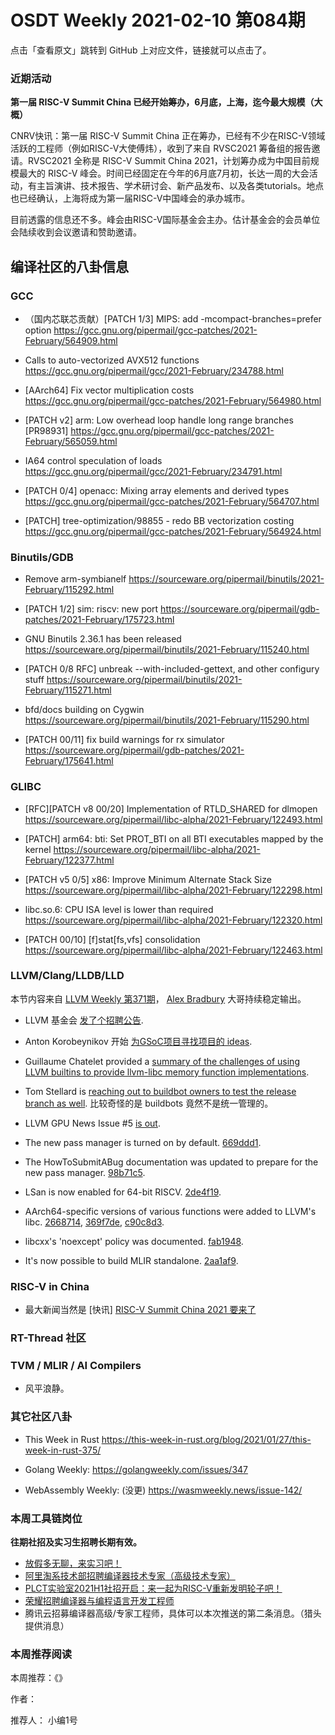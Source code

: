 # OSDT Weekly 2021-02-10 第084期

点击「查看原文」跳转到 GitHub 上对应文件，链接就可以点击了。

### 近期活动

**第一届 RISC-V Summit China 已经开始筹办，6月底，上海，迄今最大规模（大概）**

CNRV快讯：第一届 RISC-V Summit China 正在筹办，已经有不少在RISC-V领域活跃的工程师（例如RISC-V大使傅炜），收到了来自 RVSC2021 筹备组的报告邀请。RVSC2021 全称是 RISC-V Summit China 2021，计划筹办成为中国目前规模最大的 RISC-V 峰会。时间已经固定在今年的6月底7月初，长达一周的大会活动，有主旨演讲、技术报告、学术研讨会、新产品发布、以及各类tutorials。地点也已经确认，上海将成为第一届RISC-V中国峰会的承办城市。

目前透露的信息还不多。峰会由RISC-V国际基金会主办。估计基金会的会员单位会陆续收到会议邀请和赞助邀请。

## 编译社区的八卦信息

### GCC

- （国内芯联芯贡献）[PATCH 1/3] MIPS: add -mcompact-branches=prefer option
  https://gcc.gnu.org/pipermail/gcc-patches/2021-February/564909.html

- Calls to auto-vectorized AVX512 functions
  https://gcc.gnu.org/pipermail/gcc/2021-February/234788.html

- [AArch64] Fix vector multiplication costs
  https://gcc.gnu.org/pipermail/gcc-patches/2021-February/564980.html

- [PATCH v2] arm: Low overhead loop handle long range branches [PR98931]
  https://gcc.gnu.org/pipermail/gcc-patches/2021-February/565059.html

- IA64 control speculation of loads
  https://gcc.gnu.org/pipermail/gcc/2021-February/234791.html

- [PATCH 0/4] openacc: Mixing array elements and derived types
  https://gcc.gnu.org/pipermail/gcc-patches/2021-February/564707.html

- [PATCH] tree-optimization/98855 - redo BB vectorization costing
  https://gcc.gnu.org/pipermail/gcc-patches/2021-February/564924.html

### Binutils/GDB

- Remove arm-symbianelf
  https://sourceware.org/pipermail/binutils/2021-February/115292.html

- [PATCH 1/2] sim: riscv: new port
  https://sourceware.org/pipermail/gdb-patches/2021-February/175723.html

- GNU Binutils 2.36.1 has been released
  https://sourceware.org/pipermail/binutils/2021-February/115240.html

- [PATCH 0/8 RFC] unbreak --with-included-gettext, and other configury stuff
  https://sourceware.org/pipermail/binutils/2021-February/115271.html

- bfd/docs building on Cygwin
  https://sourceware.org/pipermail/binutils/2021-February/115290.html

- [PATCH 00/11] fix build warnings for rx simulator
  https://sourceware.org/pipermail/gdb-patches/2021-February/175641.html

### GLIBC

- [RFC][PATCH v8 00/20] Implementation of RTLD_SHARED for dlmopen
  https://sourceware.org/pipermail/libc-alpha/2021-February/122493.html

- [PATCH] arm64: bti: Set PROT_BTI on all BTI executables mapped by the kernel
  https://sourceware.org/pipermail/libc-alpha/2021-February/122377.html

- [PATCH v5 0/5] x86: Improve Minimum Alternate Stack Size
  https://sourceware.org/pipermail/libc-alpha/2021-February/122298.html

- libc.so.6: CPU ISA level is lower than required
  https://sourceware.org/pipermail/libc-alpha/2021-February/122320.html

- [PATCH 00/10] [f]stat[fs,vfs] consolidation
  https://sourceware.org/pipermail/libc-alpha/2021-February/122463.html

### LLVM/Clang/LLDB/LLD

本节内容来自 [LLVM Weekly 第371期](http://llvmweekly.org/issue/371)，
[Alex Bradbury](https://www.linkedin.com/in/alex-bradbury/) 大哥持续稳定输出。

* LLVM 基金会 [发了个招聘公告](https://lists.llvm.org/pipermail/llvm-dev/2021-February/148393.html).

* Anton Korobeynikov 开始 [为GSoC项目寻找项目的 ideas](https://lists.llvm.org/pipermail/llvm-dev/2021-February/148248.html).

* Guillaume Chatelet provided a [summary of the challenges of using LLVM builtins to provide llvm-libc memory function implementations](https://lists.llvm.org/pipermail/libc-dev/2021-February/000240.html).

* Tom Stellard is [reaching out to buildbot owners to test the release branch as well](https://lists.llvm.org/pipermail/llvm-dev/2021-February/148278.html).
  比较奇怪的是 buildbots 竟然不是统一管理的。

* LLVM GPU News Issue #5 [is out](https://lists.llvm.org/pipermail/llvm-dev/2021-February/148377.html).

* The new pass manager is turned on by default.
  [669ddd1](https://reviews.llvm.org/rG669ddd1e9b12).

* The HowToSubmitABug documentation was updated to prepare for the new pass manager.
  [98b71c5](https://reviews.llvm.org/rG98b71c53517f).

* LSan is now enabled for 64-bit RISCV.
  [2de4f19](https://reviews.llvm.org/rG2de4f19ecdb2).

* AArch64-specific versions of various functions were added to LLVM's libc.
  [2668714](https://reviews.llvm.org/rG2668714747c5),
  [369f7de](https://reviews.llvm.org/rG369f7de3135a),
  [c90c8d3](https://reviews.llvm.org/rGc90c8d38d38e).

* libcxx's 'noexcept' policy was documented.
  [fab1948](https://reviews.llvm.org/rGfab194898b5e).

* It's now possible to build MLIR standalone.
  [2aa1af9](https://reviews.llvm.org/rG2aa1af9b1da0).

### RISC-V in China

- 最大新闻当然是 [快讯] [RISC-V Summit China 2021 要来了](https://mp.weixin.qq.com/s/mw5hEwKBkJrHBpQF6Gw_DA)


### RT-Thread 社区

### TVM / MLIR / AI Compilers

- 风平浪静。

### 其它社区八卦

- This Week in Rust
  https://this-week-in-rust.org/blog/2021/01/27/this-week-in-rust-375/

- Golang Weekly:
  https://golangweekly.com/issues/347

- WebAssembly Weekly: (没更)
  https://wasmweekly.news/issue-142/

### 本周工具链岗位

**往期社招及实习生招聘长期有效。**

- [放假多无聊，来实习吧！](https://mp.weixin.qq.com/s/pWjPrHtaWnzWbPfqqcX1cQ)
- [阿里淘系技术部招聘编译器技术专家（高级技术专家）](https://mp.weixin.qq.com/s/Yr_XA_L9fCI8IvhuudwTkQ)
- [PLCT实验室2021H1社招开启：来一起为RISC-V重新发明轮子吧！](https://mp.weixin.qq.com/s/9BUJ1-LbHGm-Lhs_Lavzjw)
- [荣耀招聘编译器与编程语言开发工程师](https://mp.weixin.qq.com/s/XaLAhjLP6fhj3Vl-mUjXng)
- 腾讯云招募编译器高级/专家工程师，具体可以本次推送的第二条消息。（猎头提供消息）

### 本周推荐阅读

本周推荐：《》

作者：

推荐人： 小编1号
